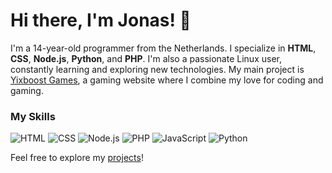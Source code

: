 # Hi there, I'm Jonas! 👋

I'm a 14-year-old programmer from the Netherlands. I specialize in **HTML**, **CSS**, **Node.js**, **Python**, and **PHP**. I'm also a passionate Linux user, constantly learning and exploring new technologies. My main project is [Yixboost Games](http://yixboost.nl.eu.org), a gaming website where I combine my love for coding and gaming. 

### My Skills

![HTML](https://img.shields.io/badge/HTML5-E34F26?style=for-the-badge&logo=html5&logoColor=white)
![CSS](https://img.shields.io/badge/CSS3-1572B6?style=for-the-badge&logo=css3&logoColor=white)
![Node.js](https://img.shields.io/badge/Node.js-339933?style=for-the-badge&logo=nodedotjs&logoColor=white)
![PHP](https://img.shields.io/badge/PHP-777BB4?style=for-the-badge&logo=php&logoColor=white)
![JavaScript](https://img.shields.io/badge/JavaScript-F7DF1E?style=for-the-badge&logo=javascript&logoColor=black)
![Python](https://img.shields.io/badge/Python-3776AB?style=for-the-badge&logo=python&logoColor=white)

Feel free to explore my [projects](https://jonasvanleeuwen19.github.io)!
